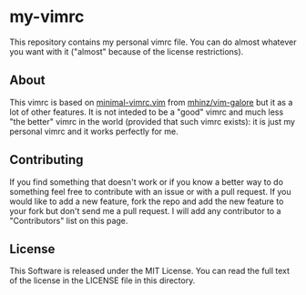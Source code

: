 # my-vimrc
This repository contains my personal vimrc file.
You can do almost whatever you want with it ("almost" because of the license restrictions).

## About
This vimrc is based on [minimal-vimrc.vim](https://github.com/mhinz/vim-galore/blob/master/contents/minimal-vimrc.vim) from [mhinz/vim-galore](https://github.com/mhinz/vim-galore/) but it as a lot of other features.
It is not inteded to be a "good" vimrc and much less "the better" vimrc in the world (provided that such vimrc exists): it is just my personal vimrc and it works perfectly for me.

## Contributing
If you find something that doesn't work or if you know a better way to do something feel free to contribute with an issue or with a pull request.
If you would like to add a new feature, fork the repo and add the new feature to your fork but don't send me a pull request.
I will add any contributor to a "Contributors" list on this page.

## License
This Software is released under the MIT License. You can read the full text of the license in the LICENSE file in this directory.
